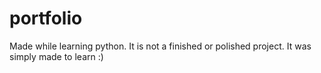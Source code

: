 # portfolio
Made while learning python. It is not a finished or polished project. 
It was simply made to learn :)
